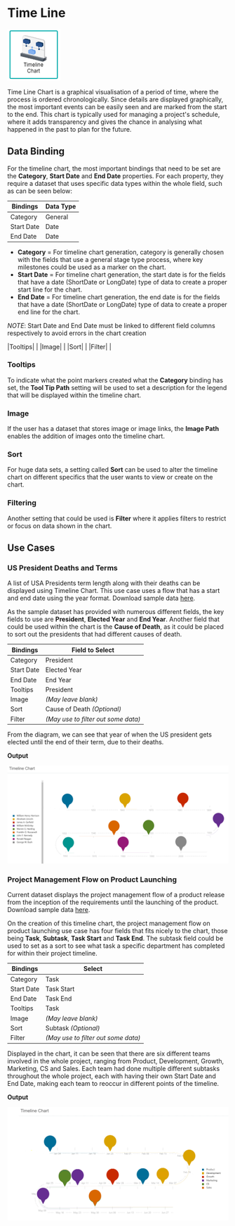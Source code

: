 # Time Line

![TimeLine](./images/timeline-chart/timeline.PNG)

Time Line Chart is a graphical visualisation of a period of time, where the process is ordered chronologically. Since details are displayed graphically, the most important events can be easily seen and are marked from the start to the end. This chart is typically used for managing a project's schedule, where it adds transparency and gives the chance in analysing what happened in the past to plan for the future.

## Data Binding

For the timeline chart, the most important bindings that need to be set are the **Category**, **Start Date** and **End Date** properties. For each property, they require a dataset that uses specific data types within the whole field, such as can be seen below:

|Bindings |Data Type|
|---|---|
|Category|General|
|Start Date|Date|
|End Date|Date|


- **Category** = For timeline chart generation, category is generally chosen with the fields that use a general stage type process, where key milestones could be used as a marker on the chart.
- **Start Date** = For timeline chart generation, the start date is for the fields that have a date (ShortDate or LongDate) type of data to create a proper start line for the chart.
- **End Date** = For timeline chart generation, the end date is for the fields that have a date (ShortDate or LongDate) type of data to create a proper end line for the chart.
 
 *NOTE*: Start Date and End Date must be linked to different field columns respectively to avoid errors in the chart creation

|Tooltips| |
|Image| |
|Sort| |
|Filter| |

### Tooltips

To indicate what the point markers created what the **Category** binding has set, the **Tool Tip Path** setting will be used to set a description for the legend that will be displayed within the timeline chart.

### Image

If the user has a dataset that stores image or image links, the **Image Path** enables the addition of images onto the timeline chart.

### Sort

For huge data sets, a setting called **Sort** can be used to alter the timeline chart on different specifics that the user wants to view or create on the chart.

### Filtering

Another setting that could be used is **Filter** where it applies filters to restrict or focus on data shown in the chart.

## Use Cases

### US President Deaths and Terms
A list of USA Presidents term length along with their deaths can be displayed using Timeline Chart. This use case uses a flow that has a start and end date using the year format. Download sample data [here](./sample-data/timeline-chart/US-president-death.xlsx).

As the sample dataset has provided with numerous different fields, the key fields to use are **President**, **Elected Year** and **End Year**. Another field that could be used within the chart is the **Cause of Death**, as it could be placed to sort out the presidents that had different causes of death.

|Bindings |Field to Select|
|---|---|
|Category|President|
|Start Date|Elected Year|
|End Date|End Year|
|Tooltips|President|
|Image|*(May leave blank)*|
|Sort|Cause of Death *(Optional)*|
|Filter|*(May use to filter out some data)*|

From the diagram, we can see that year of when the US president gets elected until the end of their term, due to their deaths.

**Output**

![US President Death](./images/timeline-chart/output-1.PNG)

### Project Management Flow on Product Launching
Current dataset displays the project management flow of a product release from the inception of the requirements until the launching of the product. Download sample data [here](./sample-data/timeline-chart/sample-project-mgmt.csv).

On the creation of this timeline chart, the project management flow on product launching use case has four fields that fits nicely to the chart, those being **Task**, **Subtask**, **Task Start** and **Task End**. The subtask field could be used to set as a sort to see what task a specific department has completed for within their project timeline.

|Bindings |Select|
|---|---|
|Category|Task|
|Start Date|Task Start|
|End Date|Task End|
|Tooltips|Task|
|Image|*(May leave blank)*|
|Sort|Subtask *(Optional)*|
|Filter|*(May use to filter out some data)*|

 Displayed in the chart, it can be seen that there are six different teams involved in the whole project, ranging from Product, Development, Growth, Marketing, CS and Sales. Each team had done multiple different subtasks throughout the whole project, each with having their own Start Date and End Date, making each team to reoccur in different points of the timeline.

**Output**

![US Crime Rates](./images/timeline-chart/output-2.PNG)


